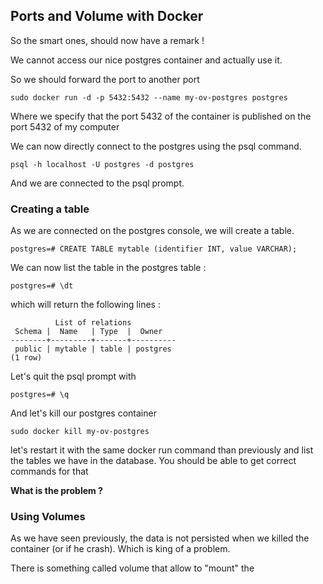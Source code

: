 ## Ports and Volume with Docker

So the smart ones, should now have a remark !

We cannot access our nice postgres container and actually use it.


So we should forward the port to another port

```
sudo docker run -d -p 5432:5432 --name my-ov-postgres postgres
```

Where we specify that the port 5432 of the container is published on the port 5432 of my computer

We can now directly connect to the postgres using the psql command.

```
psql -h localhost -U postgres -d postgres
```


And we are connected to the psql prompt.

### Creating a table

As we are connected on the postgres console, we will create a table. 

```
postgres=# CREATE TABLE mytable (identifier INT, value VARCHAR);
```

We can now list the table in the postgres table :

```
postgres=# \dt
```

which will return the following lines :

```
          List of relations
 Schema |  Name   | Type  |  Owner   
--------+---------+-------+----------
 public | mytable | table | postgres
(1 row)
```

Let's quit the psql prompt with 

```
postgres=# \q
```

And let's kill our postgres container

```
sudo docker kill my-ov-postgres
```

let's restart it with the same docker run command than previously and list the tables we have in the database.
You should be able to get correct commands for that


**What is the problem ?**

### Using Volumes

As we have seen previously, the data is not persisted when we killed the container (or if he crash). Which is king of a problem.

There is something called volume that allow to "mount" the  

